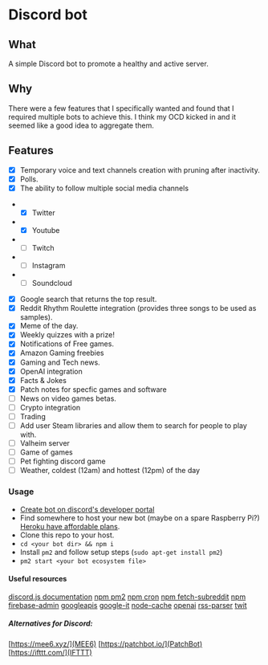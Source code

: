 # Discord bot

## What

A simple Discord bot to promote a healthy and active server.

## Why

There were a few features that I specifically wanted and found that I required multiple bots to achieve this.
I think my OCD kicked in and it seemed like a good idea to aggregate them.

## Features

- [X] Temporary voice and text channels creation with pruning after inactivity.
- [X] Polls.
- [X] The ability to follow multiple social media channels
- - [X] Twitter
- - [X] Youtube
- - [ ] Twitch
- - [ ] Instagram
- - [ ] Soundcloud
- [X] Google search that returns the top result.
- [X] Reddit Rhythm Roulette integration (provides three songs to be used as samples).
- [X] Meme of the day.
- [X] Weekly quizzes with a prize!
- [X] Notifications of Free games.
- [X] Amazon Gaming freebies
- [X] Gaming and Tech news.
- [X] OpenAI integration
- [X] Facts & Jokes
- [X] Patch notes for specfic games and software
- [ ] News on video games betas.
- [ ] Crypto integration
- [ ] Trading
- [ ] Add user Steam libraries and allow them to search for people to play with.
- [ ] Valheim server
- [ ] Game of games
- [ ] Pet fighting discord game
- [ ] Weather, coldest (12am) and hottest (12pm) of the day

### Usage

- [Create bot on discord's developer portal](https://discord.com/developers/applications)
- Find somewhere to host your new bot (maybe on a spare Raspberry Pi?) [Heroku have affordable plans](https://www.heroku.com).
- Clone this repo to your host.
- `cd <your bot dir> && npm i`
- Install `pm2` and follow setup steps (`sudo apt-get install pm2`)
- `pm2 start <your bot ecosystem file>`

#### Useful resources

[discord.js documentation](https://discord.js.org/#/docs/main/stable/general/welcome)
[npm pm2](https://www.npmjs.com/package/pm2)
[npm cron](https://www.npmjs.com/package/cron)
[npm fetch-subreddit](https://www.npmjs.com/package/fetch-subreddit)
[npm firebase-admin](https://www.npmjs.com/package/firebase-admin)
[googleapis](https://www.npmjs.com/package/googleapis)
[google-it](https://www.npmjs.com/package/google-it)
[node-cache](https://www.npmjs.com/package/node-cache)
[openai](https://www.npmjs.com/package/openai)
[rss-parser](https://www.npmjs.com/package/rss-parser)
[twit](https://www.npmjs.com/package/twit)

##### Alternatives for Discord:

[https://mee6.xyz/](MEE6)
[https://patchbot.io/](PatchBot)
[https://ifttt.com/](IFTTT)
